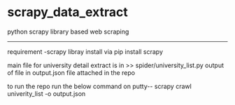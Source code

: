 # scrapy_data_extract
python scrapy library  based web scraping

------
requirement -scrapy libray
install via pip install scrapy

main file for university detail extract is in >> spider/university_list.py
output of file in output.json file attached in the repo

to run the repo run the below command on putty--
scrapy crawl univerity_list -o output.json
